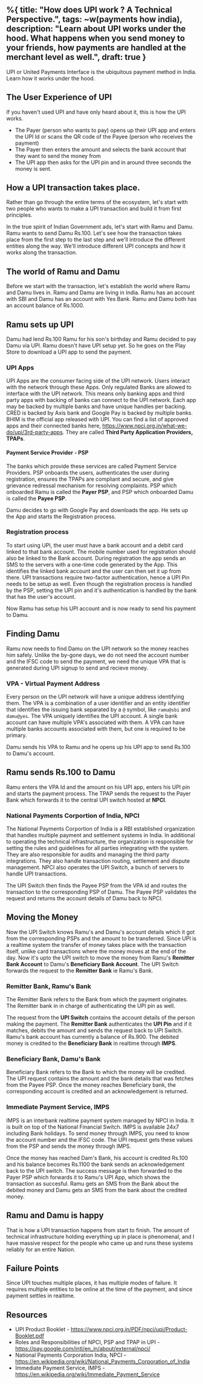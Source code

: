 %{
  title: "How does UPI work ? A Technical Perspective.",
  tags: ~w(payments how india),
  description: "Learn about UPI works under the hood. What happens when you send money to your friends, how payments are handled at the merchant level as well.",
  draft: true
}
---

UPI or United Payments Interface is the ubiquitous payment method in India. Learn how it works under the hood.

## The User Experience of UPI
If you haven't used UPI and have only heard about it, this is how the UPI works.

* The Payer (person who wants to pay) opens up their UPI app and enters the UPI Id or scans the QR code of the Payee (person who receives the payment)
* The Payer then enters the amount and selects the bank account that they want to send the money from
* The UPI app then asks for the UPI pin and in around three seconds the money is sent.


## How a UPI transaction takes place.
Rather than go through the entire terms of the ecosystem, let's start with two people who wants to make a UPI transaction and build it from first principles. 

In the true spirit of Indian Government ads, let's start with Ramu and Damu. Ramu wants to send Damu Rs.100. Let's see how the transaction takes place from the first step to the last step and we'll introduce the different entities along the way. We'll introduce different UPI concepts and how it works along the transaction.


## The world of Ramu and Damu
Before we start with the transaction, let's establish the world where Ramu and Damu lives in. Ramu and Damu are living in India. Ramu has an account with SBI and Damu has an account with Yes Bank. Ramu and Damu both has an account balance of Rs.1000.


## Ramu sets up UPI
Damu had lend Rs.100 Ramu for his son's birthday and Ramu decided to pay Damu via UPI. Ramu doesn't have UPI setup yet. So he goes on the Play Store to download a UPI app to send the payment.

### UPI Apps
UPI Apps are the consumer facing side of the UPI network. Users interact with the network through these Apps. Only regulated Banks are allowed to interface with the UPI network. This means only banking apps and third party apps with backing of banks can connect to the UPI network. Each app may be backed by multiple banks and have unique handles per backing. CRED is backed by Axis bank and Google Pay is backed by multiple banks. BHIM is the official app released with UPI. You can find a list of approved apps and their connected banks here, https://www.npci.org.in/what-we-do/upi/3rd-party-apps. They are called **Third Party Application Providers, TPAPs**.

#### Payment Service Provider - PSP
The banks which provide these services are called Payment Service Providers. PSP onboards the users, authenticates the user during registration, ensures the TPAPs are compliant and secure, and give grievance redressal mechanism for resolving complaints. PSP which onboarded Ramu is called the **Payer PSP**, and PSP which onboarded Damu is called the **Payee PSP**.

Damu decides to go with Google Pay and downloads the app. He sets up the App and starts the Registration process.

### Registration process
To start using UPI, the user must have a bank account and a debit card linked to that bank account. The mobile number used for registration should also be linked to the Bank account. During registration the app sends an SMS to the servers with a one-time code generated by the App. This identifies the linked bank account and the user can then set it up from there. UPI transactions require two-factor authentication, hence a UPI Pin needs to be setup as well. Even though the registration process is handled by the PSP, setting the UPI pin and it's authentication is handled by the bank that has the user's account.

Now Ramu has setup his UPI account and is now ready to send his payment to Damu.


## Finding Damu
Ramu now needs to find Damu on the UPI network so the money reaches him safely. Unlike the by-gone days, we do not need the account number and the IFSC code to send the payment, we need the unique VPA that is generated during UPI signup to send and recieve money.

### VPA - Virtual Payment Address
Every person on the UPI network will have a unique address identifying them. The VPA is a combination of a user identifier and an entity identifier that identifies the issuing bank separated by a `@` symbol, like `ramu@sbi` and `damu@yes`. The VPA uniquely identifies the UPI account. A single bank account can have multiple VPA's associated with them. A VPA can have multiple banks accounts associated with them, but one is required to be primary.

Damu sends his VPA to Ramu and he opens up his UPI app to send Rs.100 to Damu's account.


## Ramu sends Rs.100 to Damu
Ramu enters the VPA Id and the amount on his UPI app, enters his UPI pin and starts the payment process. The TPAP sends the request to the Payer Bank which forwards it to the central UPI switch hosted at **NPCI**.

### National Payments Corportion of India, NPCI
The National Payments Corportion of India is a RBI established organization that handles multiple payment and settlement systems in India. In additional to operating the technical infrastructure, the organization is responsible for setting the rules and guidelines for all parties integrating with the system. They are also responsible for audits and managing the third party integrations. They also handle transaction routing, settlement and dispute management. NPCI also operates the UPI Switch, a bunch of servers to handle UPI transactions.

The UPI Switch then finds the Payee PSP from the VPA id and routes the transaction to the corresponding PSP of Damu. The Payee PSP validates the request and returns the account details of Damu back to NPCI.


## Moving the Money
Now the UPI Switch knows Ramu's and Damu's account details which it got from the corresponding PSPs and the amount to be transferred. Since UPI is a realtime system the transfer of money takes place with the transaction itself, unlike card transactions where the money moves at the end of the day. Now it's upto the UPI switch to move the money from Ramu's **Remitter Bank Account** to Damu's **Beneficiary Bank Account**. The UPI Switch forwards the request to the **Remitter Bank** ie Ramu's Bank.


### Remitter Bank, Ramu's Bank
The Remitter Bank refers to the Bank from which the payment originates. The Remitter bank in in charge of authenticating the UPI pin as well.

The request from the **UPI Switch** contains the account details of the person making the payment. The **Remitter Bank** authenticates the **UPI Pin** and if it matches, debits the amount and sends the request back to UPI Switch. Ramu's bank account has currently a balance of Rs.900. The debited money is credited to the **Beneficiary Bank** in realtime through **IMPS**.

### Beneficiary Bank, Damu's Bank
Beneficiary Bank refers to the Bank to which the money will be credited. The UPI request contains the amount and the bank details that was fetches from the Payee PSP. Once the money reaches Beneficiary bank, the corresponding account is credited and an acknowledgement is returned.

### Immediate Payment Service, IMPS
IMPS is an interbank realtime payment system managed by NPCI in India. It is built on top of the National Financial Switch. IMPS is available 24x7 including Bank holidays. To send money through IMPS, you need to know the account number and the IFSC code. The UPI request gets these values from the PSP and sends the money through IMPS. 

Once the money has reached Dam's Bank, his account is credited Rs.100 and his balance becomes Rs.1100 the bank sends an acknowledgement back to the UPI switch. The success message is then forwarded to the Payer PSP which forwards it to Ramu's UPI App, which shows the transaction as succesful. Ramu gets an SMS from the Bank about the debited money and Damu gets an SMS from the bank about the credited money.

## Ramu and Damu is happy
That is how a UPI transaction happens from start to finish. The amount of technical infrastructure holding everything up in place is phenomenal, and I have massive respect for the people who came up and runs these systems reliably for an entire Nation.


## Failure Points
Since UPI touches multiple places, it has multiple modes of failure. It requires multiple entities to be online at the time of the payment, and since payment settles in realtime.


## Resources
* UPI Product Booklet - https://www.npci.org.in/PDF/npci/upi/Product-Booklet.pdf
* Roles and Responsibilities of NPCI, PSP and TPAP in UPI -  https://pay.google.com/intl/en_in/about/external/npci/
* National Payments Corporation India, NPCI - https://en.wikipedia.org/wiki/National_Payments_Corporation_of_India
* Immediate Payment Service, IMPS - https://en.wikipedia.org/wiki/Immediate_Payment_Service
